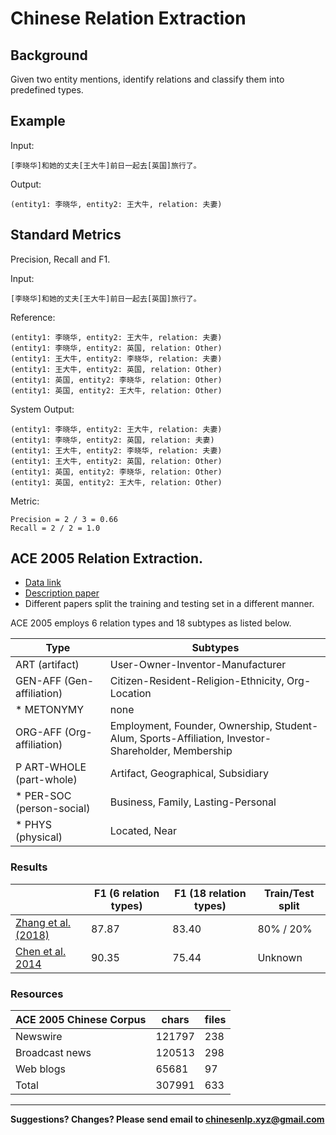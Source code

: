 # Chinese Relation Extraction


## Background

Given two entity mentions, identify relations and classify them into predefined types.

## Example

Input:

```
[李晓华]和她的丈夫[王大牛]前日一起去[英国]旅行了。
```

Output:

```
(entity1: 李晓华, entity2: 王大牛, relation: 夫妻) 
````

## Standard Metrics

Precision, Recall and F1.

	   	
Input:

```
[李晓华]和她的丈夫[王大牛]前日一起去[英国]旅行了。
```

Reference:

```
(entity1: 李晓华, entity2: 王大牛, relation: 夫妻) 
(entity1: 李晓华, entity2: 英国, relation: Other) 
(entity1: 王大牛, entity2: 李晓华, relation: 夫妻) 
(entity1: 王大牛, entity2: 英国, relation: Other) 
(entity1: 英国, entity2: 李晓华, relation: Other) 
(entity1: 英国, entity2: 王大牛, relation: Other)
```

System Output:

```
(entity1: 李晓华, entity2: 王大牛, relation: 夫妻) 
(entity1: 李晓华, entity2: 英国, relation: 夫妻) 
(entity1: 王大牛, entity2: 李晓华, relation: 夫妻) 
(entity1: 王大牛, entity2: 英国, relation: Other) 
(entity1: 英国, entity2: 李晓华, relation: Other) 
(entity1: 英国, entity2: 王大牛, relation: Other) 
```

Metric:

```
Precision = 2 / 3 = 0.66
Recall = 2 / 2 = 1.0
```

## <span class="t">ACE 2005 Relation Extraction</span>.

* [Data link](https://catalog.ldc.upenn.edu/LDC2006T06)
* [Description paper](https://pdfs.semanticscholar.org/3a9b/136ca1ab91592df36f148ef16095f74d009e.pdf)
* Different papers split the training and testing set in a different manner. 

ACE 2005 employs 6 relation types and 18 subtypes as listed below.

|  Type | Subtypes |
| --- | --- |
|  ART (artifact) | User-Owner-Inventor-Manufacturer |
|  GEN-AFF (Gen-affiliation) | Citizen-Resident-Religion-Ethnicity, Org-Location |
|  * METONYMY | none |
|  ORG-AFF (Org-affiliation) | Employment, Founder, Ownership, Student-Alum, Sports-Affiliation, Investor-Shareholder, Membership |
|  P ART-WHOLE (part-whole) | Artifact, Geographical, Subsidiary |
|  * PER-SOC<br/>(person-social) | Business, Family, Lasting-Personal |
|  * PHYS (physical) | Located, Near |

### Results

|   | F1 (6 relation types) | F1 (18 relation types) | Train/Test split |
| --- | --- | --- | --- |
|  [Zhang et al. (2018)](http://aclweb.org/anthology/L18-1077) | 87.87 | 83.40 | 80% / 20% |
|  [Chen et al. 2014](http://aclweb.org/anthology/P14-1054) | 90.35 | 75.44 | Unknown |

### Resources

| ACE 2005 Chinese Corpus | chars | files |
| --- | --- | --- |
|  Newswire | 121797 | 238 |
|  Broadcast news | 120513 | 298 |
|  Web blogs | 65681 | 97 |
|  Total | 307991 | 633 |

---

**Suggestions? Changes? Please send email to [chinesenlp.xyz@gmail.com](mailto:chinesenlp.xyz@gmail.com)**



